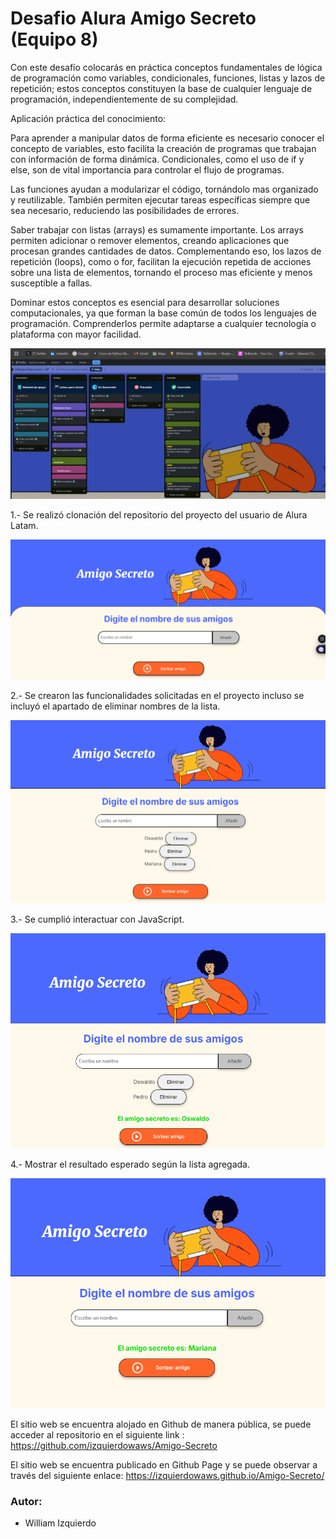 # Desafio Alura Amigo Secreto (Equipo 8)

Con este desafío colocarás en práctica conceptos fundamentales de lógica de programación como variables, condicionales, funciones, listas y lazos de repetición; estos conceptos constituyen la base de cualquier lenguaje de programación, independientemente de su complejidad.

Aplicación práctica del conocimiento:

Para aprender a manipular datos de forma eficiente es necesario conocer el concepto de variables, esto facilita la creación de programas que trabajan con información de forma dinámica. Condicionales, como el uso de if y else, son de vital importancia para controlar el flujo de programas.

Las funciones ayudan a modularizar el código, tornándolo mas organizado y reutilizable. También permiten ejecutar tareas específicas siempre que sea necesario, reduciendo las posibilidades de errores.

Saber trabajar con listas (arrays) es sumamente importante. Los arrays permiten adicionar o remover elementos, creando aplicaciones que procesan grandes cantidades de datos. Complementando eso, los lazos de repetición (loops), como o for, facilitan la ejecución repetida de acciones sobre una lista de elementos, tornando el proceso mas eficiente y menos susceptible a fallas.

Dominar estos conceptos es esencial para desarrollar soluciones computacionales, ya que forman la base común de todos los lenguajes de programación. Comprenderlos permite adaptarse a cualquier tecnología o plataforma con mayor facilidad.

![alt text](assets/img05.png)

1.- Se realizó clonación del repositorio del proyecto del usuario de Alura Latam.

![alt text](assets/img01.png)


2.- Se crearon las funcionalidades solicitadas en el proyecto incluso se incluyó el apartado de eliminar nombres de la lista.

![alt text](assets/img02.png)


3.- Se cumplió interactuar con JavaScript.

![alt text](assets/img03.png)


4.- Mostrar el resultado esperado según la lista agregada.
 
![alt text](assets/img04.png)



El sitio web se encuentra alojado en Github de manera pública, se puede 
acceder al repositorio en el siguiente link : https://github.com/izquierdowaws/Amigo-Secreto


El sitio web se encuentra publicado en Github Page y se puede observar a través
del siguiente enlace: https://izquierdowaws.github.io/Amigo-Secreto/



### Autor:
- William Izquierdo